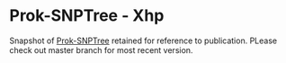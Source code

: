 # Prok-SNPTree - Xhp

Snapshot of [Prok-SNPTree](https://github.com/rknx/prok-snptree/) retained for reference to publication. PLease check out master branch for most recent version.
